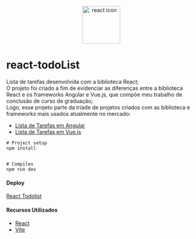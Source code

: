 <p align="center"><img  width="100" alt="react icon" src="https://raw.githubusercontent.com/acarolren/react-todoList/master/src/assets/react.png"> </p>

# react-todoList
Lista de tarefas desenvolvida com a biblioteca React;
</br> O projeto foi criado a fim de evidenciar as diferenças entre a biblioteca React e os frameworks Angular e Vue.js, que compõe meu trabalho de conclusão de curso de graduação;
</br> Logo, esse projeto parte da tríade de projetos criados com as biblioteca e frameworks mais usados atualmente no mercado:
* [Lista de Tarefas em Angular](https://github.com/acarolren/ng-todoList)
* [Lista de Tarefas em Vue.js](https://github.com/acarolren/v-todoList)


```
# Project setup
npm install


# Compiles 
npm run dev
```

#### Deploy
[React Todolist](https://vercel.com/acarolren/r-todo-list)


#### Recursos Utilizados

* [React](https://reactjs.org/)
* [Vite](https://vitejs.dev/)

